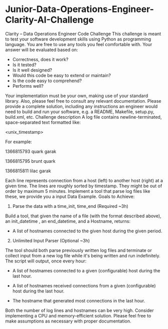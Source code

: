 # Junior-Data-Operations-Engineer-Clarity-AI-Challenge

Clarity – Data Operations Engineer Code Challenge
This challenge is meant to test your software development skills using Python as programming
language. You are free to use any tools you feel comfortable with.
Your answer will be evaluated based on:
- Correctness, does it work?
- Is it tested?
- Is it well designed?
- Would this code be easy to extend or maintain?
- Is the code easy to comprehend?
- Performs well?

Your implementation must be your own, making use of your standard library. Also, please feel free
to consult any relevant documentation. Please provide a complete solution, including any
instructions an engineer would need to build and run your software, e.g. a README, Makefile,
setup.py, build.xml, etc.
Challenge description
A log file contains newline-terminated, space-separated text formatted like:

<unix_timestamp> <hostname> <hostname>

For example:

1366815793 quark garak

1366815795 brunt quark

1366815811 lilac garak

Each line represents connection from a host (left) to another host (right) at a given time. The lines
are roughly sorted by timestamp. They might be out of order by maximum 5 minutes.
Implement a tool that parse log files like these, we provide you a input Data Example.
Goals to Achieve:

1. Parse the data with a time_init, time_end (Required ~3h)

  Build a tool, that given the name of a file (with the format described above), an init_datetime , an end_datetime, and a Hostname, returns:

- A list of hostnames connected to the given host during the given period.
  
2. Unlimited Input Parser (Optional ~3h)

The tool should both parse previously written log files and terminate or collect input from a new log
file while it's being written and run indefinitely.
The script will output, once every hour:

- A list of hostnames connected to a given (configurable) host during the last hour.

- A list of hostnames received connections from a given (configurable) host during the last hour.

- The hostname that generated most connections in the last hour.

Both the number of log lines and hostnames can be very high. Consider implementing a CPU and
memory-efficient solution. Please feel free to make assumptions as necessary with proper
documentation.

